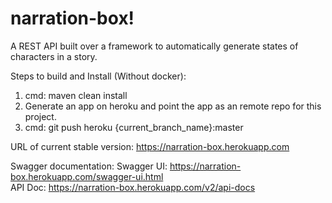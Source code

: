 # narration-box!

A REST API built over a framework to automatically generate states of characters in a story. 

Steps to build and Install (Without docker):
1. cmd: maven clean install
2. Generate an app on heroku and point the app as an remote repo for this project.
3. cmd: git push heroku {current_branch_name}:master

URL of current stable version: https://narration-box.herokuapp.com

Swagger documentation:
Swagger UI: https://narration-box.herokuapp.com/swagger-ui.html  
API Doc: https://narration-box.herokuapp.com/v2/api-docs  

